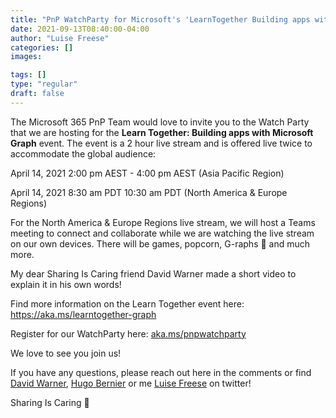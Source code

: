 ```yaml
---
title: "PnP WatchParty for Microsoft's 'LearnTogether Building apps with Microsoft Graph' event"
date: 2021-09-13T08:40:00-04:00
author: "Luise Freese"
categories: []
images:

tags: []
type: "regular"
draft: false
---
```


The Microsoft 365 PnP Team would love to invite you to the Watch Party
that we are hosting for the **Learn Together: Building apps with
Microsoft Graph** event.
The event is a 2 hour live stream and is offered live twice to
accommodate the global audience:

April 14, 2021 2:00 pm AEST - 4:00 pm AEST (Asia Pacific Region)

April 14, 2021 8:30 am PDT 10:30 am PDT (North America & Europe Regions)

For the North America & Europe Regions live stream, we will host a Teams
meeting to connect and collaborate while we are watching the live stream
on our own devices. There will be games, popcorn, G-raphs 🦒 and much
more.

My dear Sharing Is Caring friend David Warner made a short video to
explain it in his own words!


Find more information on the Learn Together event here:
<https://aka.ms/learntogether-graph>

Register for our WatchParty here:
[aka.ms/pnpwatchparty](https://t.co/brrqOwUVB5?amp=1 "https://t.co/brrqowuvb5?amp=1")

We love to see you join us!


If you have any questions, please reach out here in the comments or find
[David
Warner](https://twitter.com/DavidWarnerII "https://twitter.com/davidwarnerii"),
[Hugo
Bernier](https://twitter.com/bernierh "https://twitter.com/bernierh") or
me [Luise
Freese](https://twitter.com/LuiseFreese "https://twitter.com/luisefreese")
on twitter!

Sharing Is Caring 🦒